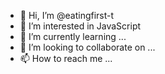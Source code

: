 - 👋 Hi, I’m @eatingfirst-t
- 👀 I’m interested in JavaScript
- 🌱 I’m currently learning ...
- 💞️ I’m looking to collaborate on ...
- 📫 How to reach me ...

<!---
eatingfirst-t/eatingfirst-t is a ✨ special ✨ repository because its `README.md` (this file) appears on your GitHub profile.
You can click the Preview link to take a look at your changes.
--->
